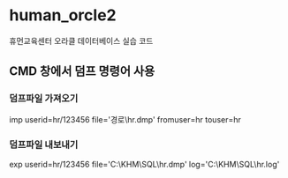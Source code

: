 # human_orcle2
휴먼교육센터 오라클 데이터베이스 실습 코드



## CMD 창에서 덤프 명령어 사용

### 덤프파일 가져오기 <br>
imp userid=hr/123456 file='경로\hr.dmp' fromuser=hr touser=hr

### 덤프파일 내보내기 <br>
exp userid=hr/123456 file='C:\KHM\SQL\hr.dmp' log='C:\KHM\SQL\hr.log'
